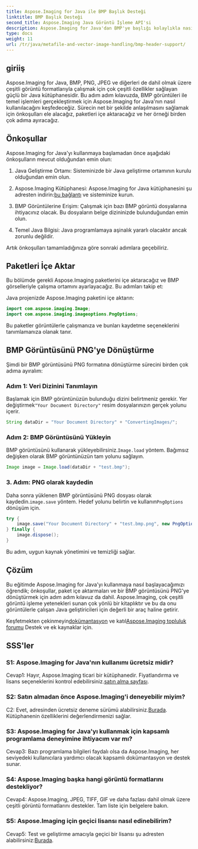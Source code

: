 ```yaml
---
title: Aspose.Imaging for Java ile BMP Başlık Desteği
linktitle: BMP Başlık Desteği
second_title: Aspose.Imaging Java Görüntü İşleme API'si
description: Aspose.Imaging for Java'dan BMP'ye başlığı kolaylıkla nasıl kullanacağınızı öğrenin. Adım adım paketleri içe aktarın, görüntüleri yükleyin ve farklı formatlarda kaydedin.
type: docs
weight: 11
url: /tr/java/metafile-and-vector-image-handling/bmp-header-support/
---
```

## giriiş

Aspose.Imaging for Java, BMP, PNG, JPEG ve diğerleri de dahil olmak üzere çeşitli görüntü formatlarıyla çalışmak için çok çeşitli özellikler sağlayan güçlü bir Java kütüphanesidir. Bu adım adım kılavuzda, BMP görüntüleri ile temel işlemleri gerçekleştirmek için Aspose.Imaging for Java'nın nasıl kullanılacağını keşfedeceğiz. Sürecin net bir şekilde anlaşılmasını sağlamak için önkoşulları ele alacağız, paketleri içe aktaracağız ve her örneği birden çok adıma ayıracağız.

## Önkoşullar

Aspose.Imaging for Java'yı kullanmaya başlamadan önce aşağıdaki önkoşulların mevcut olduğundan emin olun:

1. Java Geliştirme Ortamı: Sisteminizde bir Java geliştirme ortamının kurulu olduğundan emin olun.

2.  Aspose.Imaging Kütüphanesi: Aspose.Imaging for Java kütüphanesini şu adresten indirin:[bu bağlantı](https://releases.aspose.com/imaging/java/) ve sisteminize kurun.

3. BMP Görüntülerine Erişim: Çalışmak için bazı BMP görüntü dosyalarına ihtiyacınız olacak. Bu dosyaların belge dizininizde bulunduğundan emin olun.

4. Temel Java Bilgisi: Java programlamaya aşinalık yararlı olacaktır ancak zorunlu değildir.

Artık önkoşulları tamamladığınıza göre sonraki adımlara geçebiliriz.

## Paketleri İçe Aktar

Bu bölümde gerekli Aspose.Imaging paketlerini içe aktaracağız ve BMP görselleriyle çalışma ortamını ayarlayacağız. Bu adımları takip et:

Java projenizde Aspose.Imaging paketini içe aktarın:

```java
import com.aspose.imaging.Image;
import com.aspose.imaging.imageoptions.PngOptions;
```

Bu paketler görüntülerle çalışmanıza ve bunları kaydetme seçeneklerini tanımlamanıza olanak tanır.

## BMP Görüntüsünü PNG'ye Dönüştürme

Şimdi bir BMP görüntüsünü PNG formatına dönüştürme sürecini birden çok adıma ayıralım:

### Adım 1: Veri Dizinini Tanımlayın

 Başlamak için BMP görüntünüzün bulunduğu dizini belirtmeniz gerekir. Yer değiştirmek`"Your Document Directory"` resim dosyalarınızın gerçek yolunu içerir.

```java
String dataDir = "Your Document Directory" + "ConvertingImages/";
```

### Adım 2: BMP Görüntüsünü Yükleyin

BMP görüntüsünü kullanarak yükleyebilirsiniz.`Image.load` yöntem. Bağımsız değişken olarak BMP görüntünüzün tam yolunu sağlayın.

```java
Image image = Image.load(dataDir + "test.bmp");
```

### 3. Adım: PNG olarak kaydedin

 Daha sonra yüklenen BMP görüntüsünü PNG dosyası olarak kaydedin.`image.save` yöntem. Hedef yolunu belirtin ve kullanın`PngOptions` dönüşüm için.

```java
try {
    image.save("Your Document Directory" + "test.bmp.png", new PngOptions());
} finally {
    image.dispose();
}
```

Bu adım, uygun kaynak yönetimini ve temizliği sağlar.

## Çözüm

Bu eğitimde Aspose.Imaging for Java'yı kullanmaya nasıl başlayacağımızı öğrendik; önkoşullar, paket içe aktarmaları ve bir BMP görüntüsünü PNG'ye dönüştürmek için adım adım kılavuz da dahil. Aspose.Imaging, çok çeşitli görüntü işleme yetenekleri sunan çok yönlü bir kitaplıktır ve bu da onu görüntülerle çalışan Java geliştiricileri için değerli bir araç haline getirir.

 Keşfetmekten çekinmeyin[dokümantasyon](https://reference.aspose.com/imaging/java/) ve katıl[Aspose.Imaging topluluk forumu](https://forum.aspose.com/) Destek ve ek kaynaklar için.

## SSS'ler

### S1: Aspose.Imaging for Java'nın kullanımı ücretsiz midir?

 Cevap1: Hayır, Aspose.Imaging ticari bir kütüphanedir. Fiyatlandırma ve lisans seçeneklerini kontrol edebilirsiniz.[satın alma sayfası](https://purchase.aspose.com/buy).

### S2: Satın almadan önce Aspose.Imaging'i deneyebilir miyim?

C2: Evet, adresinden ücretsiz deneme sürümü alabilirsiniz.[Burada](https://releases.aspose.com/). Kütüphanenin özelliklerini değerlendirmenizi sağlar.

### S3: Aspose.Imaging for Java'yı kullanmak için kapsamlı programlama deneyimine ihtiyacım var mı?

Cevap3: Bazı programlama bilgileri faydalı olsa da Aspose.Imaging, her seviyedeki kullanıcılara yardımcı olacak kapsamlı dokümantasyon ve destek sunar.

### S4: Aspose.Imaging başka hangi görüntü formatlarını destekliyor?

Cevap4: Aspose.Imaging, JPEG, TIFF, GIF ve daha fazlası dahil olmak üzere çeşitli görüntü formatlarını destekler. Tam liste için belgelere bakın.

### S5: Aspose.Imaging için geçici lisansı nasıl edinebilirim?

 Cevap5: Test ve geliştirme amacıyla geçici bir lisansı şu adresten alabilirsiniz:[Burada](https://purchase.aspose.com/temporary-license/).